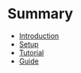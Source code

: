 # Summary

* [Introduction](./introduction.md)
* [Setup](./setup.md)
* [Tutorial](./tutorial.md)
* [Guide](./guide.md)
